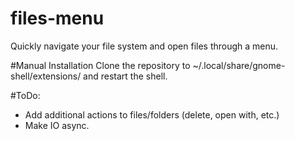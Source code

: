 files-menu
==========

Quickly navigate your file system and open files through a menu.

#Manual Installation
Clone the repository to ~/.local/share/gnome-shell/extensions/ and restart the
shell.

#ToDo:
+ Add additional actions to files/folders (delete, open with, etc.)
+ Make IO async.

